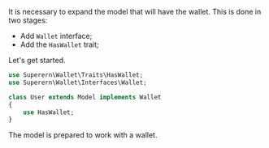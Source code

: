 It is necessary to expand the model that will have the wallet.
This is done in two stages:
  - Add `Wallet` interface;
  - Add the `HasWallet` trait;

Let's get started.
```php
use Superern\Wallet\Traits\HasWallet;
use Superern\Wallet\Interfaces\Wallet;

class User extends Model implements Wallet
{
    use HasWallet;
}
```

The model is prepared to work with a wallet.
